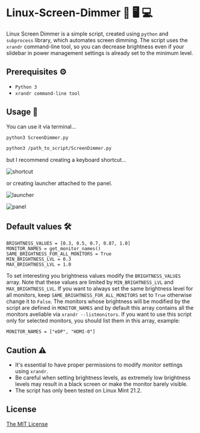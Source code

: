 # Linux-Screen-Dimmer 🌙 🖥️ 💻
Linux Screen Dimmer is a simple script, created using `python` and `subprocess` library, which automates screen dimming.
The script uses the `xrandr` command-line tool, so you can decrease brightness even if your slidebar in power management settings is already set to the minimum level.

## Prerequisites ⚙️
* `Python 3`
* `xrandr command-line tool`

## Usage 🔅
You can use it via terminal...
```bash
python3 ScreenDimmer.py
```
```bash
python3 /path_to_script/ScreenDimmer.py
```
but I recommend creating a keyboard shortcut...


![shortcut](https://github.com/PiotrZb/Linux-Screen-Dimmer/assets/84187115/7f2bc8b9-c40a-4400-95c9-63d439f1bd76)


or creating launcher attached to the panel.

![launcher](https://github.com/PiotrZb/Linux-Screen-Dimmer/assets/84187115/d2068e29-23e2-4e2b-85f8-5ee2f973552c)


![panel](https://github.com/PiotrZb/Linux-Screen-Dimmer/assets/84187115/956c3826-cf82-42c8-b4b8-4bb0ee9078db)


## Default values 🛠️
```python3
BRIGHTNESS_VALUES = [0.3, 0.5, 0.7, 0.87, 1.0]
MONITOR_NAMES = get_monitor_names()
SAME_BRIGHTNESS_FOR_ALL_MONITORS = True
MIN_BRIGHTNESS_LVL = 0.3
MAX_BRIGHTNESS_LVL = 1.0
```

To set interesting you brightness values modify the `BRIGHTNESS_VALUES` array. 
Note that these values are limited by `MIN_BRIGHTNESS_LVL` and `MAX_BRIGHTNESS_LVL`.
If you want to always set the same brightness level for all monitors, keep `SAME_BRIGHTNESS_FOR_ALL_MONITORS` set to `True` otherwise change it to `False`.
The monitors whose brightness will be modified by the script are defined in `MONITOR_NAMES` and by default this array contains all the monitors aveliable via `xrandr --listmonitors`.
If you want to use this script only for selected monitors, you should list them in this array, example:

```python3
MONITOR_NAMES = ["eDP", "HDMI-0"]
```

## Caution ⚠️
* It's essential to have proper permissions to modify monitor settings using `xrandr`.
* Be careful when setting brightness levels, as extremely low brightness levels may result in a black screen or make the monitor barely visible.
* The script has only been tested on Linux Mint 21.2.

## License
[The MIT License](https://choosealicense.com/licenses/mit/)

